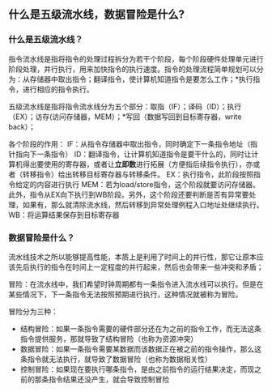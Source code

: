 ## 什么是五级流水线，数据冒险是什么?

### 什么是五级流水线？
指令流水线是指将指令的处理过程拆分为若干个阶段，每个阶段硬件处理单元进行阶段处理，并行执行，用来加快指令的执行速度。指令的处理流程简单规划可以分为：从存储器中取出指令；翻译指令，使计算机知道指令是要怎么工作；\*执行指令，进行相应的指令执行。

五级流水线是指将指令流水线分为五个部分：取指（IF）；译码（ID）；执行（EX）；访存(访问存储器，MEM）；\*写回（数据写回到目标寄存器，write back）；


各个阶段的作用：
IF：从指令存储器中取出指令，同时确定下一条指令地址（指针指向下一条指令）
ID：翻译指令，让计算机知道指令是要干什么的，同时让计算机得出要使用的寄存器，或者让**立即数**进行拓展（方便指后续指令执行），亦或者（转移指令）给出转移目标寄存器与转移条件。
EX：执行指令，此阶段按照指令给定的内容进行执行
MEM：若为load/store指令，这个阶段就要访问存储器。此外，指令从EX向下执行到WB阶段。另外，这个阶段还要判断是否有异常要处理，如果有，那么就清除流水线，然后转移到异常处理例程入口地址处继续执行。
WB：将运算结果保存到目标寄存器


### 数据冒险是什么？

流水线技术之所以能够提高性能，本质上是利用了时间上的并行性，那它让原本应该先后执行的指令在时间上一定程度的并行起来，然后也会带来一些冲突和矛盾；

冒险：在流水线中，我们希望时钟周期都有一条指令进入流水线可以执行。但是在某些情况下，下一条指令无法按照预期进行执行，这种情况就被称为冒险。

冒险分为三种：

- 结构冒险：如果一条指令需要的硬件部分还在为之前的指令工作，而无法这条指令提供服务，那就导致了结构冒险（也称为资源冲突）
- 数据冒险：如果一条指令需要某数据而该数据正在被之前的指令操作，那么这条指令就无法执行，就导致了数据冒险（也称为数据相关性）
- 控制冒险：如果现在要执行哪条指令，是由之前指令的运行结果决定，而现之前的那条指令结果还没产生，就会导致控制冒险
